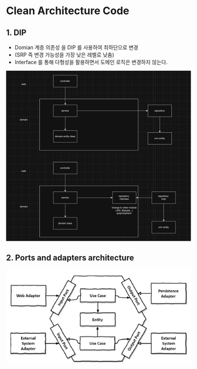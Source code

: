# Clean Architecture Code
## 1. DIP
- Domian 계층 의존성 을 DIP 를 사용하여  최하단으로 변경
- (SRP 즉 변경 가능성을 가장 낮은 레벨로 낮춤)
- Interface 를 통해 다형성을 활용하면서 도메인 로직은 변경하지 않는다.

![img.png](documentation/dip.png)

## 2. Ports and adapters architecture

![img.png](documentation/portandadapter.png)

